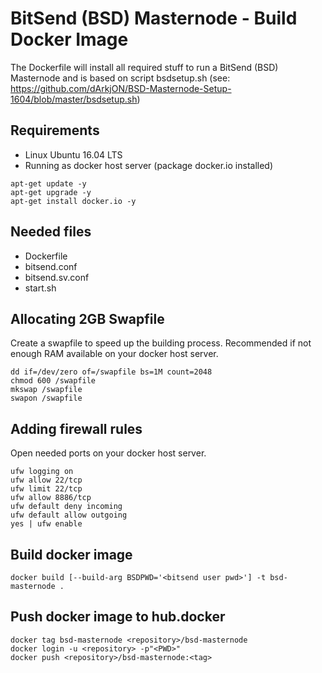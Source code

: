 # BitSend (BSD) Masternode - Build Docker Image

The Dockerfile will install all required stuff to run a BitSend (BSD) Masternode and is based on script bsdsetup.sh (see: https://github.com/dArkjON/BSD-Masternode-Setup-1604/blob/master/bsdsetup.sh)

## Requirements
- Linux Ubuntu 16.04 LTS
- Running as docker host server (package docker.io installed)
```
apt-get update -y
apt-get upgrade -y
apt-get install docker.io -y
```

## Needed files
- Dockerfile
- bitsend.conf
- bitsend.sv.conf
- start.sh

## Allocating 2GB Swapfile
Create a swapfile to speed up the building process. Recommended if not enough RAM available on your docker host server.
```
dd if=/dev/zero of=/swapfile bs=1M count=2048
chmod 600 /swapfile
mkswap /swapfile
swapon /swapfile
```

## Adding firewall rules
Open needed ports on your docker host server.
```
ufw logging on
ufw allow 22/tcp
ufw limit 22/tcp
ufw allow 8886/tcp
ufw default deny incoming 
ufw default allow outgoing 
yes | ufw enable
```

## Build docker image
```
docker build [--build-arg BSDPWD='<bitsend user pwd>'] -t bsd-masternode .
```

## Push docker image to hub.docker
```
docker tag bsd-masternode <repository>/bsd-masternode
docker login -u <repository> -p"<PWD>"
docker push <repository>/bsd-masternode:<tag>
```
